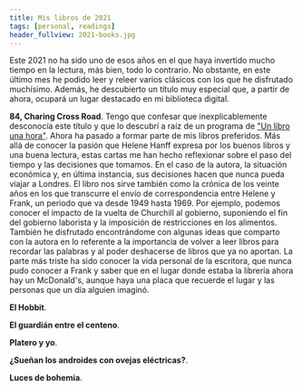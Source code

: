 ```yaml
---
title: Mis libros de 2021
tags: [personal, readings]
header_fullview: 2021-books.jpg
---
```

Este 2021 no ha sido uno de esos años en el que haya invertido mucho tiempo en la lectura, más bien, todo lo contrario. No obstante, en este último mes he podido leer y releer varios clásicos con los que he disfrutado muchísimo. Además, he descubierto un título muy especial que, a partir de ahora, ocupará un lugar destacado en mi biblioteca digital.

**84, Charing Cross Road**. Tengo que confesar que inexplicablemente desconocía este título y que lo descubrí a raíz de un programa de ["Un libro una hora"](https://play.cadenaser.com/audio/1636714662095/). Ahora ha pasado a formar parte de mis libros preferidos. Más allá de conocer la pasión que Helene Hanff expresa por los buenos libros y una buena lectura, estas cartas me han hecho reflexionar sobre el paso del tiempo y las decisiones que tomamos. En el caso de la autora, la situación económica y, en última instancia, sus decisiones hacen que nunca pueda viajar a Londres. El libro nos sirve también como la crónica de los veinte años en los que transcurre el envío de correspondencia entre Helene y Frank, un periodo que va desde 1949 hasta 1969. Por ejemplo, podemos conocer el impacto de la vuelta de Churchill al gobierno, suponiendo el fin del gobierno laborista y la imposición de restricciones en los alimentos. También he disfrutado encontrándome con algunas ideas que comparto con la autora en lo referente a la importancia de volver a leer libros para recordar las palabras y al poder deshacerse de libros que ya no aportan. La parte más triste ha sido conocer la vida personal de la escritora, que nunca pudo conocer a Frank y saber que en el lugar donde estaba la librería ahora hay un McDonald's, aunque haya una placa que recuerde el lugar y las personas que un día alguien imaginó.

**El Hobbit**. 

**El guardián entre el centeno**.

**Platero y yo**.

**¿Sueñan los androides con ovejas eléctricas?**.

**Luces de bohemia**.


